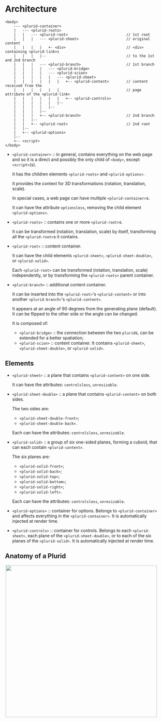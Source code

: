<link rel="stylesheet" type="text/css" href="style.css">

# Architecture


    <body>
        --- <plurid-container>
        |   --- <plurid-roots>
        |   |   --- <plurid-root>                           // 1st root
        |   |   |   --- <plurid-sheet>                      // original content
        |   |   |   |   +- <div>                            // <div> containing <plurid-link>s
        |   |   |   |--                                     // to the 1st and 2nd branch
        |   |   |   --- <plurid-branch>                     // 1st branch
        |   |   |   |   --- <plurid-bridge>
        |   |   |   |   --- <plurid-scion>
        |   |   |   |   |   --- <plurid-sheet>
        |   |   |   |   |   |   +-- <plurid-content>        // content received from the
        |   |   |   |   |   |                               // page attribute of the <plurid-link>
        |   |   |   |   |   |   +-- <plurid-controls>
        |   |   |   |   |   |--
        |   |   |   |   |--
        |   |   |   |--
        |   |   |   +-- <plurid-branch>                     // 2nd branch
        |   |   |--
        |   |   +-- <plurid-root>                           // 2nd root
        |   |--
        |   +-- <plurid-options>
        |--
        +-- <script>
    </body>

- `<plurid-container>` :: in general, contains everything on the web page and so it is a direct and possibly the only child of `<body>`, except `<script>`(s).

    It has the children elements `<plurid-roots>` and `<plurid-options>`.

    It provides the context for 3D transformations (rotation, translation, scale).

    In special cases, a web page can have multiple `<plurid-container>`s.

    It can have the attribute `optionsless`, removing the child element `<plurid-options>`.


- `<plurid-roots>` :: contains one or more `<plurid-root>`s.

    It can be transformed (rotation, translation, scale) by itself, transforming all the `<plurid-root>`s it contains.


- `<plurid-root>` :: content container.

    It can have the child elements `<plurid-sheet>`, `<plurid-sheet-double>`, or `<plurid-solid>`.

    Each `<plurid-root>` can be transformed (rotation, translation, scale) independently, or by transforming the `<plurid-roots>` parent container.


- `<plurid-branch>` :: additional content container.

    It can be inserted into the `<plurid-root>`'s `<plurid-content>` or into another `<plurid-branch>`'s `<plurid-content>`.

    It appears at an angle of 90 degrees from the generating plane (default). It can be flipped to the other side or the angle can be changed.

    It is composed of:
    + `<plurid-bridge>` :: the connection between the two `plurid`s, can be extended for a better spatiation;
    + `<plurid-scion>` :: content container. It contains `<plurid-sheet>`, `<plurid-sheet-double>`, or `<plurid-solid>`.



## Elements

- `<plurid-sheet>` :: a plane that contains `<plurid-content>` on one side.

    It can have the attributes: `controlsless`, `unresizable`.


- `<plurid-sheet-double>` :: a plane that contains `<plurid-content>` on both sides.

    The two sides are:
    + `<plurid-sheet-double-front>`;
    + `<plurid-sheet-double-back>`.

    Each can have the attributes: `controlsless`, `unresizable`.


- `<plurid-solid>` :: a group of six one-sided planes, forming a cuboid, that can each contain `<plurid-content>`.

    The six planes are:
    + `<plurid-solid-front>`;
    + `<plurid-solid-back>`;
    + `<plurid-solid-top>`;
    + `<plurid-solid-bottom>`;
    + `<plurid-solid-right>`;
    + `<plurid-solid-left>`.

    Each can have the attributes: `controlsless`, `unresizable`.


- `<plurid-options>` :: container for options. Belongs to `<plurid-container>` and affects everything in the `<plurid-container>`. It is automatically injected at render time.


- `<plurid-controls>` :: container for controls. Belongs to each `<plurid-sheet>`, each plane of the `<plurid-sheet-double>`, or to each of the six planes of the `<plurid-solid>`. It is automatically injected at render time.


## Anatomy of a Plurid

<p align="center">
    <img src="https://raw.githubusercontent.com/plurid/plurid.js/master/notes/Images/plurid-elements.png" height="500px">
</p>

